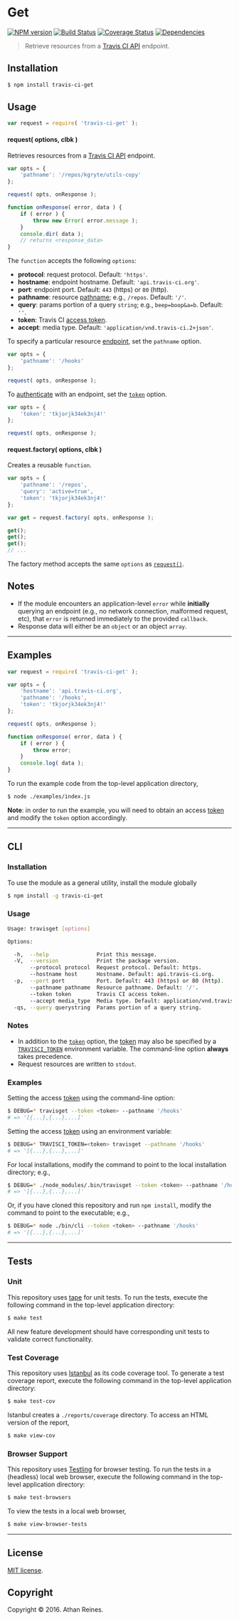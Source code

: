 Get
===
[![NPM version][npm-image]][npm-url] [![Build Status][build-image]][build-url] [![Coverage Status][coverage-image]][coverage-url] [![Dependencies][dependencies-image]][dependencies-url]

> Retrieve resources from a [Travis CI API][travis-api] endpoint.


## Installation

``` bash
$ npm install travis-ci-get
```


## Usage

``` javascript
var request = require( 'travis-ci-get' );
```

<a name="request"></a>
#### request( options, clbk )

Retrieves resources from a [Travis CI API][travis-api] endpoint.

``` javascript
var opts = {
	'pathname': '/repos/kgryte/utils-copy'
};

request( opts, onResponse );

function onResponse( error, data ) {
	if ( error ) {
		throw new Error( error.message );
	}
	console.dir( data );
	// returns <response_data>
}
```

The `function` accepts the following `options`:
*	__protocol__: request protocol. Default: `'https'`.
*	__hostname__: endpoint hostname. Default: `'api.travis-ci.org'`.
*	__port__: endpoint port. Default: `443` (https) or `80` (http).
*	__pathname__: resource [pathname][travis-api]; e.g., `/repos`. Default: `'/'`.
*	__query__: params portion of a query `string`; e.g., `beep=boop&a=b`. Default: `''`.
*	__token__: Travis CI [access token][travis-token].
*	__accept__: media type. Default: `'application/vnd.travis-ci.2+json'`.

To specify a particular resource [endpoint][travis-api], set the `pathname` option.

``` javascript
var opts = {
	'pathname': '/hooks'
};

request( opts, onResponse );
```

To [authenticate][travis-token] with an endpoint, set the [`token`][travis-token] option.

``` javascript
var opts = {
	'token': 'tkjorjk34ek3nj4!'
};

request( opts, onResponse );
```


#### request.factory( options, clbk )

Creates a reusable `function`.

``` javascript
var opts = {
	'pathname': '/repos',
	'query': 'active=true',
	'token': 'tkjorjk34ek3nj4!'
};

var get = request.factory( opts, onResponse );

get();
get();
get();
// ...
```

The factory method accepts the same `options` as [`request()`](#request).


## Notes

*	If the module encounters an application-level `error` while __initially__ querying an endpoint (e.g., no network connection, malformed request, etc), that `error` is returned immediately to the provided `callback`.
* 	Response data will either be an `object` or an object `array`.


---
## Examples

``` javascript
var request = require( 'travis-ci-get' );

var opts = {
	'hostname': 'api.travis-ci.org',
	'pathname': '/hooks',
	'token': 'tkjorjk34ek3nj4!'
};

request( opts, onResponse );

function onResponse( error, data ) {
	if ( error ) {
		throw error;
	}
	console.log( data );
}
```

To run the example code from the top-level application directory,

``` bash
$ node ./examples/index.js
```

__Note__: in order to run the example, you will need to obtain an access [token][travis-token] and modify the `token` option accordingly.


---
## CLI

### Installation

To use the module as a general utility, install the module globally

``` bash
$ npm install -g travis-ci-get
```


### Usage

``` bash
Usage: travisget [options]

Options:

  -h,  --help               Print this message.
  -V,  --version            Print the package version.
       --protocol protocol  Request protocol. Default: https.
       --hostname host      Hostname. Default: api.travis-ci.org.
  -p,  --port port          Port. Default: 443 (https) or 80 (http).
       --pathname pathname  Resource pathname. Default: '/'.
       --token token        Travis CI access token.
       --accept media_type  Media type. Default: application/vnd.travis-ci.2+json.
  -qs, --query querystring  Params portion of a query string.
```


### Notes

*	In addition to the [`token`][travis-token] option, the [token][travis-token] may also be specified by a [`TRAVISCI_TOKEN`][travis-token] environment variable. The command-line option __always__ takes precedence.
*	Request resources are written to `stdout`.


### Examples

Setting the access [token][travis-token] using the command-line option:

``` bash
$ DEBUG=* travisget --token <token> --pathname '/hooks'
# => '[{...},{...},...]'
```

Setting the access [token][travis-token] using an environment variable:

``` bash
$ DEBUG=* TRAVISCI_TOKEN=<token> travisget --pathname '/hooks'
# => '[{...},{...},...]'
```

For local installations, modify the command to point to the local installation directory; e.g., 

``` bash
$ DEBUG=* ./node_modules/.bin/travisget --token <token> --pathname '/hooks'
# => '[{...},{...},...]'
```

Or, if you have cloned this repository and run `npm install`, modify the command to point to the executable; e.g., 

``` bash
$ DEBUG=* node ./bin/cli --token <token> --pathname '/hooks'
# => '[{...},{...},...]'
```


---
## Tests

### Unit

This repository uses [tape][tape] for unit tests. To run the tests, execute the following command in the top-level application directory:

``` bash
$ make test
```

All new feature development should have corresponding unit tests to validate correct functionality.


### Test Coverage

This repository uses [Istanbul][istanbul] as its code coverage tool. To generate a test coverage report, execute the following command in the top-level application directory:

``` bash
$ make test-cov
```

Istanbul creates a `./reports/coverage` directory. To access an HTML version of the report,

``` bash
$ make view-cov
```


### Browser Support

This repository uses [Testling][testling] for browser testing. To run the tests in a (headless) local web browser, execute the following command in the top-level application directory:

``` bash
$ make test-browsers
```

To view the tests in a local web browser,

``` bash
$ make view-browser-tests
```

<!-- [![browser support][browsers-image]][browsers-url] -->


---
## License

[MIT license](http://opensource.org/licenses/MIT).


## Copyright

Copyright &copy; 2016. Athan Reines.


[npm-image]: http://img.shields.io/npm/v/travis-ci-get.svg
[npm-url]: https://npmjs.org/package/travis-ci-get

[build-image]: http://img.shields.io/travis/kgryte/travis-ci-get/master.svg
[build-url]: https://travis-ci.org/kgryte/travis-ci-get

[coverage-image]: https://img.shields.io/codecov/c/github/kgryte/travis-ci-get/master.svg
[coverage-url]: https://codecov.io/github/kgryte/travis-ci-get?branch=master

[dependencies-image]: http://img.shields.io/david/kgryte/travis-ci-get.svg
[dependencies-url]: https://david-dm.org/kgryte/travis-ci-get

[dev-dependencies-image]: http://img.shields.io/david/dev/kgryte/travis-ci-get.svg
[dev-dependencies-url]: https://david-dm.org/dev/kgryte/travis-ci-get

[github-issues-image]: http://img.shields.io/github/issues/kgryte/travis-ci-get.svg
[github-issues-url]: https://github.com/kgryte/travis-ci-get/issues

[tape]: https://github.com/substack/tape
[istanbul]: https://github.com/gotwarlost/istanbul
[testling]: https://ci.testling.com

[travis-api]: https://docs.travis-ci.com/api
[travis-token]: https://github.com/kgryte/travis-ci-access-token
